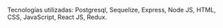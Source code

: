 Tecnologías utilizadas: Postgresql, Sequelize, Express, Node JS, HTML, CSS, JavaScript, React JS, Redux.
